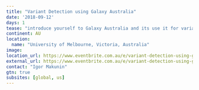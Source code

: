 ```yaml
---
title: "Variant Detection using Galaxy Australia"
date: '2018-09-12'
days: 1
tease: "introduce yourself to Galaxy Australia and its use it for variant detection"
continent: AU
location:
  name: "University of Melbourne, Victoria, Australia"
image: 
location_url: https://www.eventbrite.com.au/e/variant-detection-using-galaxy-australia-embl-abr-melbourne-bioinformatics-node-tickets-48266015953#map-target
external_url: https://www.eventbrite.com.au/e/variant-detection-using-galaxy-australia-embl-abr-melbourne-bioinformatics-node-tickets-48266015953
contact: "Igor Makunin"
gtn: true
subsites: [global, us]
---
```

